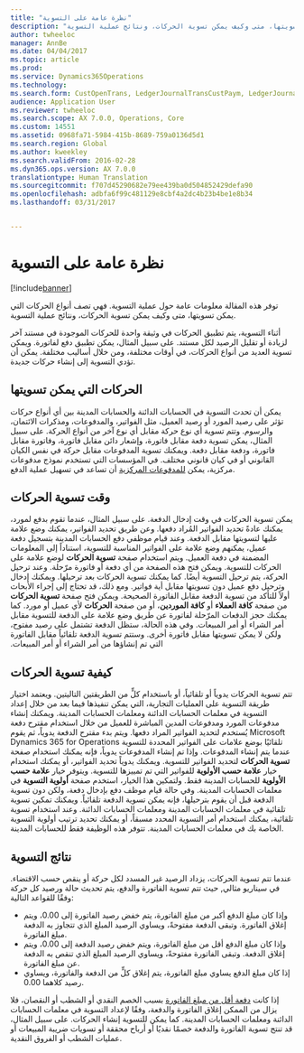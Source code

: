 ```yaml
---
title: "نظرة عامة على التسوية"
description: "توفر هذه المقالة معلومات عامة حول عملية التسوية. فهي تصف أنواع الحركات التي يمكن تسويتها، متى وكيف يمكن تسوية الحركات، ونتائج عملية التسوية."
author: twheeloc
manager: AnnBe
ms.date: 04/04/2017
ms.topic: article
ms.prod: 
ms.service: Dynamics365Operations
ms.technology: 
ms.search.form: CustOpenTrans, LedgerJournalTransCustPaym, LedgerJournalTransVendPaym, VendOpenTrans
audience: Application User
ms.reviewer: twheeloc
ms.search.scope: AX 7.0.0, Operations, Core
ms.custom: 14551
ms.assetid: 0968fa71-5984-415b-8689-759a0136d5d1
ms.search.region: Global
ms.author: kweekley
ms.search.validFrom: 2016-02-28
ms.dyn365.ops.version: AX 7.0.0
translationtype: Human Translation
ms.sourcegitcommit: f707d45290682e79ee439ba0d504852429defa90
ms.openlocfilehash: adbfa6f99c481129e8cbf4a2dc4b23b4be1e8b34
ms.lasthandoff: 03/31/2017


---
```


# <a name="settlement-overview"></a>نظرة عامة على التسوية

[!include[banner](../includes/banner.md)]


توفر هذه المقالة معلومات عامة حول عملية التسوية. فهي تصف أنواع الحركات التي يمكن تسويتها، متى وكيف يمكن تسوية الحركات، ونتائج عملية التسوية.

أثناء التسوية، يتم تطبيق الحركات في وثيقة واحدة للحركات الموجودة في مستند آخر لزيادة أو تقليل الرصيد لكل مستند. ‏‫على سبيل المثال، يمكن تطبيق دفع لفاتورة. ويمكن تسوية العديد من أنواع الحركات، في أوقات مختلفة، ومن خلال أساليب مختلفة.‬ يمكن أن تؤدي التسوية إلى إنشاء حركات جديدة.

## <a name="what-transactions-can-be-settled"></a>الحركات التي يمكن تسويتها
يمكن أن تحدث التسوية في الحسابات الدائنة والحسابات المدينة بين أي أنواع حركات تؤثر على رصيد المورد أو رصيد العميل، مثل الفواتير، والمدفوعات، ومذكرات الائتمان، والرسوم. وتتم تسوية أي نوع حركة مقابل أي نوع آخر من أنواع الحركة. على سبيل المثال، يمكن تسوية دفعة مقابل فاتورة، وإشعار دائن مقابل فاتورة، وفاتورة مقابل فاتورة، ودفعة مقابل دفعة. ويمكنك تسوية المدفوعات مقابل حركة في نفس الكيان القانوني أو في كيان قانوني مختلف. في المؤسسات التي تستخدم نموذج مدفوعات مركزية، يمكن [للمدفوعات المركزية](set-up-centralized-payments.md) أن تساعد في تسهيل عملية الدفع.

## <a name="when-to-settle-transactions"></a>وقت تسوية الحركات
يمكن تسوية الحركات في وقت إدخال الدفعة. على سبيل المثال، عندما تقوم بدفع لمورد، يمكنك عادةً تحديد الفواتير المُراد دفعها. ‏‫وعن طريق تحديد الفواتير، يمكنك وضع علامة عليها لتسويتها مقابل الدفعة. وعند قيام موظفي دفع الحسابات المدينة بتسجيل دفعة عميل، يمكنهم وضع علامة على الفواتير المناسبة للتسوية، استناداً إلى المعلومات المضمنة في دفعة العميل.‬ ويتم استخدام صفحة **تسوية الحركات** لوضع علامة على الحركات للتسوية. ويمكن فتح هذه الصفحة من أي دفعة أو فاتورة مرّحلة. وعند ترحيل الحركة، يتم ترحيل التسوية أيضًا. كما يمكنك تسوية الحركات بعد ترحيلها. ويمكنك إدخال وترحيل دفع عميل دون تسويتها مقابل أية فواتير. ومع ذلك، قد تحتاج إلى إجراء الأبحاث أولاً للتأكد من تسوية الدفعة مقابل الفاتورة الصحيحة. ويمكن فتح صفحة **تسوية الحركات** من صفحة **كافة العملاء** أو **كافة الموردين**، أو من صفحة **الحركات** لأي عميل أو مورد. كما يمكنك حجز الدفعات المرّحلة لفاتورة عن طريق وضع علامة على الدفعة للتسوية مقابل أمر الشراء أو أمر المبيعات. ‏‫وفي هذه الحالة، ستظل الدفعة تشتمل على رصيد مفتوح، ولكن لا يمكن تسويتها مقابل فاتورة أخرى. وستتم تسوية الدفعة تلقائياً مقابل الفاتورة التي تم إنشاؤها من أمر الشراء أو أمر المبيعات.‬

## <a name="how-to-settle-transactions"></a>كيفية تسوية الحركات
تتم تسوية الحركات يدوياً أو تلقائياً، أو باستخدام كلٍّ من الطريقتين التاليتين. ويعتمد اختيار طريقة التسوية على العمليات التجارية، التي يمكن تنفيذها فيما بعد من خلال إعداد التسوية في معلمات الحسابات الدائنة ومعلمات الحسابات المدينة. ويمكنك إنشاء مدفوعات المورد ومدفوعات المدين المباشرة للعميل من خلال استخدام مقترح دفعة يُستخدم لتحديد الفواتير المراد دفعها. ويتم بدء مقترح الدفعة يدوياً، ثم يقوم Microsoft Dynamics 365 for Operations تلقائيًا بوضع علامات على الفواتير المحددة للتسوية عندما يتم إنشاء المدفوعات. وإذا تم إنشاء المدفوعات يدوياً، فإنه يمكنك استخدام صفحة **تسوية الحركات** لتحديد الفواتير للتسوية. ويمكنك يدوياً تحديد الفواتير، أو يمكنك استخدام خيار **علامة حسب الأولوية** للفواتير التي تم تمييزها للتسوية. ويتوفر خيار **علامة حسب الأولوية** للحسابات المدينة فقط. ولتمكين هذا الخيار، استخدم صفحة **أولوية التسوية** في معلمات الحسابات المدينة. وفي حالة قيام موظف دفع بإدخال دفعة، ولكن دون تسوية الدفعة قبل أن يقوم بترحيلها، فإنه يمكن تسوية الدفعة تلقائياً. ويمكنك تمكين تسوية تلقائية في معلمات الحسابات المدينة ومعلمات الحسابات الدائنة. وعند استخدام تسوية تلقائية، يمكنك استخدام أمر التسوية المحدد مسبقاً، أو يمكنك تحديد ترتيب أولوية التسوية الخاصة بك في معلمات الحسابات المدينة.‬ تتوفر هذه الوظيفة فقط للحسابات المدينة.

## <a name="results-of-settlement"></a>نتائج التسوية
عندما تتم تسوية الحركات، يزداد الرصيد غير المسدد لكل حركة أو ينقص حسب الاقتضاء. في سيناريو مثالي, حيث تتم تسوية الفاتورة والدفع، يتم تحديث حالة ورصيد كل حركة وفقًا للقواعد التالية:

-   وإذا كان مبلغ الدفع أكبر من مبلغ الفاتورة، يتم خفض رصيد الفاتورة إلى 0.00، ويتم إغلاق الفاتورة. وتبقى الدفعة مفتوحةً، ويساوي الرصيد المبلغ الذي تتجاوز به الدفعة مبلغ الفاتورة.
-   وإذا كان مبلغ الدفع أقل من مبلغ الفاتورة، ويتم خفض رصيد الدفعة إلى 0.00، ويتم إغلاق الدفعة. وتبقى الفاتورة مفتوحةً، ويساوي الرصيد المبلغ الذي تنقص به الدفعة عن مبلغ الفاتورة.
-   إذا كان مبلغ الدفع يساوي مبلغ الفاتورة، يتم إغلاق كلٍّ من الدفعة والفاتورة، ويساوي رصيد كلاهما 0.00.

إذا كانت [دفعة أقل من مبلغ الفاتورة](../accounts-payable/vendor-payments-partial-amount.md) بسبب الخصم النقدي أو الشطب أو النقصان، فلا يزال من الممكن إغلاق الفاتورة والدفعة، وفقًا لإعداد التسوية في معلمات الحسابات الدائنة ومعلمات الحسابات المدينة. كما يمكن للتسوية إنشاء الحركات. على سبيل المثال، قد تنتج تسوية الفاتورة والدفعة خصمًا نقديًا أو أرباح محققة أو تسويات ضريبة المبيعات أو عمليات الشطب أو الفروق النقدية.




